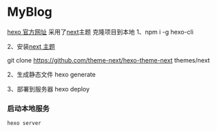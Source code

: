 # MyBlog

[hexo 官方网址](https://hexo.io/zh-cn/)
采用了[next](http://theme-next.iissnan.com/)主题
克隆项目到本地
1、npm i -g hexo-cli

2、安装[next 主题](https://github.com/theme-next/hexo-theme-next)

git clone https://github.com/theme-next/hexo-theme-next themes/next

2、生成静态文件
hexo generate

3、部署到服务器
hexo deploy

### 启动本地服务

    hexo server
